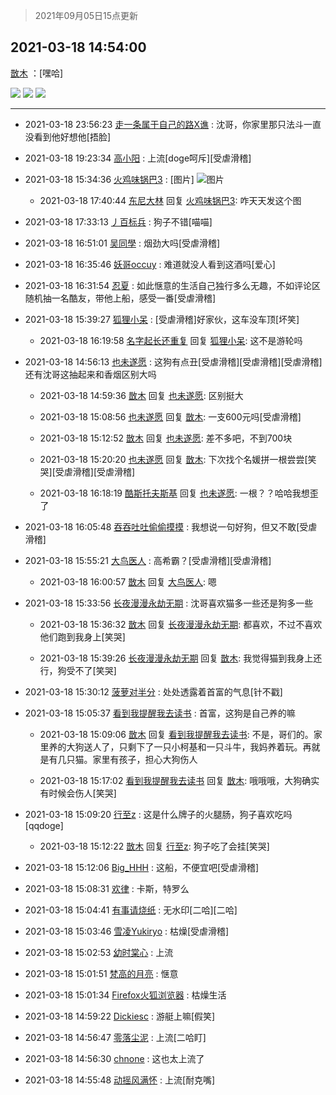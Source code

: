 > 2021年09月05日15点更新
<link rel="stylesheet" href="https://cdn.jsdelivr.net/gh/taotie6/sampleJSON@main/css/photo_show.css">


 ## 2021-03-18 14:54:00 

 [㪚木](https://www.coolapk.com/feed/25626749?shareKey=NTg1ZDAwNzNlMTMzNjEzMTc3ZDU~) ：[嘿哈] 

<div class="album">
<img class="img-item" src="https://image.coolapk.com/feed/2021/0318/14/1081091_17c42206_0438_041@2300x3067.jpeg" />
<img class="img-item" src="https://image.coolapk.com/feed/2021/0318/14/1081091_ed5a1cb3_0438_0411@2272x3027.jpeg" />
<img class="img-item" src="https://image.coolapk.com/feed/2021/0318/14/1081091_4c135b6b_0438_0413@1763x2349.jpeg" />
</div>

 ------- 

- 2021-03-18 23:56:23 [走一条属于自己的路X谯](uid=786933) : 沈哥，你家里那只法斗一直没看到他好想他[捂脸] 

- 2021-03-18 19:23:34 [高小阳](uid=3558245) : 上流[doge呵斥][受虐滑稽] 

- 2021-03-18 15:34:36 [火鸡味锅巴3](uid=1060439) : [图片] ![图片](https://image.coolapk.com/feed/2021/0318/15/1060439_1d0692c4_2874_5776@1080x1037.jpeg)

    - 2021-03-18 17:40:44 [东尼大林](uid=1612569) 回复 [火鸡味锅巴3](uid=1060439): 咋天天发这个图 

- 2021-03-18 17:33:13 [丿百标兵](uid=751851) : 狗子不错[喵喵] 

- 2021-03-18 16:51:01 [吴同學](uid=1320218) : 烟劲大吗[受虐滑稽] 

- 2021-03-18 16:35:46 [妖哥occuy](uid=1388591) : 难道就没人看到这酒吗[爱心] 

- 2021-03-18 16:31:54 [忍夏](uid=1630007) : 如此惬意的生活自己独行多么无趣，不如评论区随机抽一名酷友，带他上船，感受一番[受虐滑稽] 

- 2021-03-18 15:39:27 [狐狸小呆](uid=434873) : [受虐滑稽]好家伙，这车没车顶[坏笑] 

    - 2021-03-18 16:19:58 [名字起长还重复](uid=485854) 回复 [狐狸小呆](uid=434873): 这不是游轮吗 

- 2021-03-18 14:56:13 [也未遂愿](uid=3056500) : 这狗有点丑[受虐滑稽][受虐滑稽][受虐滑稽]还有沈哥这抽起来和香烟区别大吗 

    - 2021-03-18 14:59:36 [㪚木](uid=1081091) 回复 [也未遂愿](uid=3056500): 区别挺大 

    - 2021-03-18 15:08:56 [也未遂愿](uid=3056500) 回复 [㪚木](uid=1081091): 一支600元吗[受虐滑稽] 

    - 2021-03-18 15:12:52 [㪚木](uid=1081091) 回复 [也未遂愿](uid=3056500): 差不多吧，不到700块 

    - 2021-03-18 15:20:20 [也未遂愿](uid=3056500) 回复 [㪚木](uid=1081091): 下次找个名媛拼一根尝尝[笑哭][受虐滑稽][受虐滑稽] 

    - 2021-03-18 16:18:19 [酷斯托夫斯基](uid=3538227) 回复 [也未遂愿](uid=3056500): 一根？？哈哈我想歪了 

- 2021-03-18 16:05:48 [吞吞吐吐偷偷摸摸](uid=4177414) : 我想说一句好狗，但又不敢[受虐滑稽] 

- 2021-03-18 15:55:21 [大鸟医人](uid=1511304) : 高希霸？[受虐滑稽][受虐滑稽] 

    - 2021-03-18 16:00:57 [㪚木](uid=1081091) 回复 [大鸟医人](uid=1511304): 嗯 

- 2021-03-18 15:33:56 [长夜漫漫永劫无期](uid=3800103) : 沈哥喜欢猫多一些还是狗多一些 

    - 2021-03-18 15:36:32 [㪚木](uid=1081091) 回复 [长夜漫漫永劫无期](uid=3800103): 都喜欢，不过不喜欢他们跑到我身上[笑哭] 

    - 2021-03-18 15:39:26 [长夜漫漫永劫无期](uid=3800103) 回复 [㪚木](uid=1081091): 我觉得猫到我身上还行，狗受不了[笑哭] 

- 2021-03-18 15:30:12 [菠萝对半分](uid=2345936) : 处处透露着首富的气息[针不戳] 

- 2021-03-18 15:05:37 [看到我提醒我去读书](uid=2577914) : 首富，这狗是自己养的嘛 

    - 2021-03-18 15:09:06 [㪚木](uid=1081091) 回复 [看到我提醒我去读书](uid=2577914): 不是，哥们的。家里养的大狗送人了，只剩下了一只小柯基和一只斗牛，我妈养着玩。再就是有几只猫。家里有孩子，担心大狗伤人 

    - 2021-03-18 15:17:02 [看到我提醒我去读书](uid=2577914) 回复 [㪚木](uid=1081091): 哦哦哦，大狗确实有时候会伤人[笑哭] 

- 2021-03-18 15:09:20 [行至z](uid=582810) : 这是什么牌子的火腿肠，狗子喜欢吃吗[qqdoge] 

    - 2021-03-18 15:12:22 [㪚木](uid=1081091) 回复 [行至z](uid=582810): 狗子吃了会挂[笑哭] 

- 2021-03-18 15:12:06 [Big_HHH](uid=1375976) : 这船，不便宜吧[受虐滑稽] 

- 2021-03-18 15:08:31 [欢律](uid=918479) : 卡斯，特罗么 

- 2021-03-18 15:04:41 [有事请烧纸](uid=1802946) : 无水印[二哈][二哈] 

- 2021-03-18 15:03:46 [雪凌Yukiryo](uid=618547) : 枯燥[受虐滑稽] 

- 2021-03-18 15:02:53 [幼时棠心](uid=1017379) : 上流 

- 2021-03-18 15:01:51 [梵高的月亮](uid=1809324) : 惬意 

- 2021-03-18 15:01:34 [Firefox火狐浏览器](uid=3077836) : 枯燥生活 

- 2021-03-18 14:59:22 [Dickiesc](uid=1549176) : 游艇上嘛[假笑] 

- 2021-03-18 14:56:47 [零落尘泥](uid=3648294) : 上流[二哈盯] 

- 2021-03-18 14:56:30 [chnone](uid=1485442) : 这也太上流了 

- 2021-03-18 14:55:48 [动摇风满怀](uid=2908614) : 上流[耐克嘴] 

